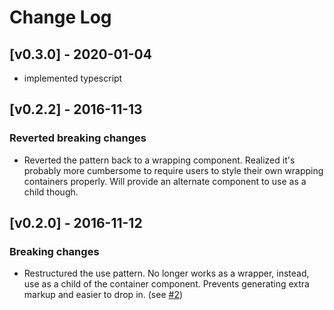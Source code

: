 # Change Log

## [v0.3.0] - 2020-01-04

- implemented typescript

## [v0.2.2] - 2016-11-13

### Reverted breaking changes
- Reverted the pattern back to a wrapping component. Realized it's probably more cumbersome to require users to style their own wrapping containers properly. Will provide an alternate component to use as a child though.

## [v0.2.0] - 2016-11-12

### Breaking changes
- Restructured the use pattern. No longer works as a wrapper, instead, use as a child of the container component. Prevents generating extra markup and easier to drop in. (see [#2](https://github.com/derrickpelletier/react-loading-overlay/pull/2))
